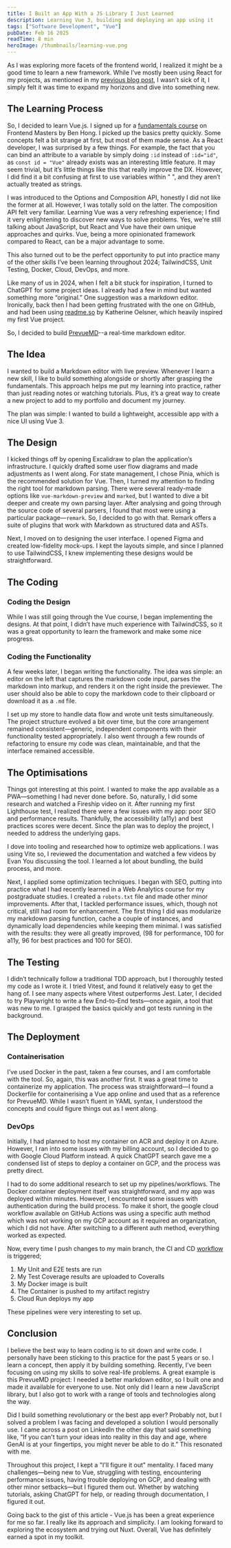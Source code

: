 ```yaml
---
title: I Built an App With a JS Library I Just Learned
description: Learning Vue 3, building and deploying an app using it
tags: ["Software Development", "Vue"]
pubDate: Feb 16 2025
readTime: 8 min
heroImage: /thumbnails/learning-vue.png
---
```


As I was exploring more facets of the frontend world, I realized it might be a good time to learn a new framework. While I’ve mostly been using React for my projects, as mentioned in my [previous blog post](/blog/react-good-and-bad), I wasn’t sick of it, I simply felt it was time to expand my horizons and dive into something new.

## The Learning Process

So, I decided to learn Vue.js. I signed up for a [fundamentals course](https://frontendmasters.com/courses/vue-fundamentals/) on Frontend Masters by Ben Hong. I picked up the basics pretty quickly. Some concepts felt a bit strange at first, but most of them made sense. As a React developer, I was surprised by a few things. For example, the fact that you can bind an attribute to a variable by simply doing `:id` instead of `:id="id"`, as `const id = "Vue"` already exists was an interesting little feature. It may seem trivial, but it’s little things like this that really improve the DX. However, I did find it a bit confusing at first to use variables within " ", and they aren’t actually treated as strings.

I was introduced to the Options and Composition API, honestly I did not like the former at all. However, I was totally sold on the latter. The composition API felt very familiar. Learning Vue was a very refreshing experience; I find it very enlightening to discover new ways to solve problems. Yes, we're still talking about JavaScript, but React and Vue have their own unique approaches and quirks. Vue, being a more opinionated framework compared to React, can be a major advantage to some.

This also turned out to be the perfect opportunity to put into practice many of the other skills I’ve been learning throughout 2024; TailwindCSS, Unit Testing, Docker, Cloud, DevOps, and more.

Like many of us in 2024, when I felt a bit stuck for inspiration, I turned to ChatGPT for some project ideas. I already had a few in mind but wanted something more “original.” One suggestion was a markdown editor. Ironically, back then I had been getting frustrated with the one on GitHub, and had been using [readme.so](https://readme.so/) by Katherine Oelsner, which heavily inspired my first Vue project.

So, I decided to build [PrevueMD](https://prevuemd-67440579388.us-central1.run.app/)--a real-time markdown editor.

## The Idea

I wanted to build a Markdown editor with live preview. Whenever I learn a new skill, I like to build something alongside or shortly after grasping the fundamentals. This approach helps me put my learning into practice, rather than just reading notes or watching tutorials. Plus, it’s a great way to create a new project to add to my portfolio and document my journey.

The plan was simple: I wanted to build a lightweight, accessible app with a nice UI using Vue 3.

## The Design

I kicked things off by opening Excalidraw to plan the application’s infrastructure. I quickly drafted some user flow diagrams and made adjustments as I went along. For state management, I chose Pinia, which is the recommended solution for Vue. Then, I turned my attention to finding the right tool for markdown parsing. There were several ready-made options like `vue-markdown-preview` and `marked`, but I wanted to dive a bit deeper and create my own parsing layer. After analysing and going through the source code of several parsers, I found that most were using a particular package—`remark`. So, I decided to go with that. Remark offers a suite of plugins that work with Markdown as structured data and ASTs.

Next, I moved on to designing the user interface. I opened Figma and created low-fidelity mock-ups. I kept the layouts simple, and since I planned to use TailwindCSS, I knew implementing these designs would be straightforward.

## The Coding

### Coding the Design

While I was still going through the Vue course, I began implementing the designs. At that point, I didn’t have much experience with TailwindCSS, so it was a great opportunity to learn the framework and make some nice progress.

### Coding the Functionality

A few weeks later, I began writing the functionality. The idea was simple: an editor on the left that captures the markdown code input, parses the markdown into markup, and renders it on the right inside the previewer. The user should also be able to copy the markdown code to their clipboard or download it as a `.md` file.

I set up my store to handle data flow and wrote unit tests simultaneously. The project structure evolved a bit over time, but the core arrangement remained consistent—generic, independent components with their functionality tested appropriately. I also went through a few rounds of refactoring to ensure my code was clean, maintainable, and that the interface remained accessible.

## The Optimisations

Things got interesting at this point. I wanted to make the app available as a PWA—something I had never done before. So, naturally, I did some research and watched a Fireship video on it. After running my first Lighthouse test, I realized there were a few issues with my app: poor SEO and performance results. Thankfully, the accessibility (a11y) and best practices scores were decent. Since the plan was to deploy the project, I needed to address the underlying gaps.

I dove into tooling and researched how to optimize web applications. I was using Vite so, I reviewed the documentation and watched a few videos by Evan You discussing the tool. I learned a lot about bundling, the build process, and more.

Next, I applied some optimization techniques. I began with SEO, putting into practice what I had recently learned in a Web Analytics course for my postgraduate studies. I created a `robots.txt` file and made other minor improvements. After that, I tackled performance issues, which, though not critical, still had room for enhancement. The first thing I did was modularize my markdown parsing function, cache a couple of instances, and dynamically load dependencies while keeping them minimal. I was satisfied with the results: they were all greatly improved, (98 for performance, 100 for a11y, 96 for best practices and 100 for SEO).

## The Testing

I didn’t technically follow a traditional TDD approach, but I thoroughly tested my code as I wrote it. I tried Vitest, and found it relatively easy to get the hang of. I see many aspects where Vitest outperforms Jest. Later, I decided to try Playwright to write a few End-to-End tests—once again, a tool that was new to me. I grasped the basics quickly and got tests running in the background.

## The Deployment

### Containerisation

I’ve used Docker in the past, taken a few courses, and I am comfortable with the tool. So, again, this was another first. It was a great time to containerize my application. The process was straightforward—I found a Dockerfile for containerising a Vue app online and used that as a reference for PrevueMD. While I wasn’t fluent in YAML syntax, I understood the concepts and could figure things out as I went along.

### DevOps

Initially, I had planned to host my container on ACR and deploy it on Azure. However, I ran into some issues with my billing account, so I decided to go with Google Cloud Platform instead. A quick ChatGPT search gave me a condensed list of steps to deploy a container on GCP, and the process was pretty direct.

I had to do some additional research to set up my pipelines/workflows. The Docker container deployment itself was straightforward, and my app was deployed within minutes. However, I encountered some issues with authentication during the build process. To make it short, the google cloud workflow available on GitHub Actions was using a specific auth method which was not working on my GCP account as it required an organization, which I did not have. After switching to a different auth method, everything worked as expected.

Now, every time I push changes to my main branch, the CI and CD [workflow](https://github.com/wazeerc/PrevueMD/blob/main/.github/workflows/ci-cd.yml) is triggered;

1. My Unit and E2E tests are run
2. My Test Coverage results are uploaded to Coveralls
3. My Docker image is built
4. The Container is pushed to my artifact registry
5. Cloud Run deploys my app

These pipelines were very interesting to set up.

## Conclusion

I believe the best way to learn coding is to sit down and write code. I personally have been sticking to this practice for the past 5 years or so. I learn a concept, then apply it by building something. Recently, I’ve been focusing on using my skills to solve real-life problems. A great example is this PrevueMD project: I needed a better markdown editor, so I built one and made it available for everyone to use. Not only did I learn a new JavaScript library, but I also got to work with a range of tools and technologies along the way.

Did I build something revolutionary or the best app ever? Probably not, but I solved a problem I was facing and developed a solution I would personally use. I came across a post on LinkedIn the other day that said something like, “If you can't turn your ideas into reality in this day and age, where GenAI is at your fingertips, you might never be able to do it.” This resonated with me.

Throughout this project, I kept a "I'll figure it out" mentality. I faced many challenges—being new to Vue, struggling with testing, encountering performance issues, having trouble deploying on GCP, and dealing with other minor setbacks—but I figured them out. Whether by watching tutorials, asking ChatGPT for help, or reading through documentation, I figured it out.

Going back to the gist of this article - Vue.js has been a great experience for me so far. I really like its approach and simplicity. I am looking forward to exploring the ecosystem and trying out Nuxt. Overall, Vue has definitely earned a spot in my toolkit.
